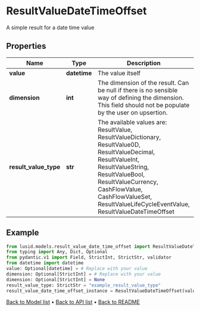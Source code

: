 # ResultValueDateTimeOffset

A simple result for a date time value
## Properties
Name | Type | Description | Notes
------------ | ------------- | ------------- | -------------
**value** | **datetime** | The value itself | [optional] 
**dimension** | **int** | The dimension of the result. Can be null if there is no sensible way of defining the dimension. This field should not be populate by the user on upsertion. | [optional] 
**result_value_type** | **str** | The available values are: ResultValue, ResultValueDictionary, ResultValue0D, ResultValueDecimal, ResultValueInt, ResultValueString, ResultValueBool, ResultValueCurrency, CashFlowValue, CashFlowValueSet, ResultValueLifeCycleEventValue, ResultValueDateTimeOffset | 
## Example

```python
from lusid.models.result_value_date_time_offset import ResultValueDateTimeOffset
from typing import Any, Dict, Optional
from pydantic.v1 import Field, StrictInt, StrictStr, validator
from datetime import datetime
value: Optional[datetime] = # Replace with your value
dimension: Optional[StrictInt] = # Replace with your value
dimension: Optional[StrictInt] = None
result_value_type: StrictStr = "example_result_value_type"
result_value_date_time_offset_instance = ResultValueDateTimeOffset(value=value, dimension=dimension, result_value_type=result_value_type)

```

[Back to Model list](../README.md#documentation-for-models) &#8226; [Back to API list](../README.md#documentation-for-api-endpoints) &#8226; [Back to README](../README.md)

